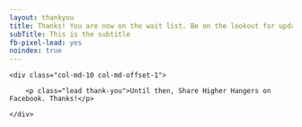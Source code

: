 ```yaml
---
layout: thankyou
title: Thanks! You are now on the wait list. Be on the lookout for updates towards the end of June.
subTitle: This is the subtitle
fb-pixel-lead: yes
noindex: true
---
```


<div id="fb-root"></div>
<script>(function(d, s, id) {
  var js, fjs = d.getElementsByTagName(s)[0];
  if (d.getElementById(id)) return;
  js = d.createElement(s); js.id = id;
  js.src = "//connect.facebook.net/en_US/sdk.js#xfbml=1&version=v2.5&appId=126092547501452";
  fjs.parentNode.insertBefore(js, fjs);
}(document, 'script', 'facebook-jssdk'));</script>

<div class="row">

 	<div class="col-md-10 col-md-offset-1">

		<p class="lead thank-you">Until then, Share Higher Hangers on Facebook. Thanks!</p>

	</div>

</div>

<div class="row">
	<div class="col-md-2 col-md-offset-5">  
		<div class="fb-share-button" data-href="http://www.higherhangers.com" data-layout="box_count"></div>
 	</div>   
 </div>

<img height="1" width="1" alt="" src="https://ct.pinterest.com/?tid=gXbGzYaa5Uy"/>